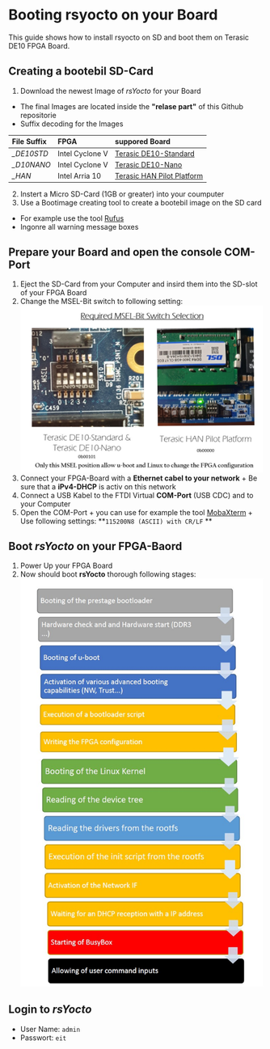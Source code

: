 # Booting rsyocto on your Board
This guide shows how to install rsyocto on SD and boot them on Terasic DE10 FPGA Board. 

## Creating a bootebil SD-Card 
1. Download the newest Image of *rsYocto* for your Board
  + The final Images are located inside the **"relase part"** of this Github repositorie
  + Suffix decoding for the Images 
  
  | File Suffix | FPGA | suppored Board
  |:--|:--|:--|
  | *_DE10STD* | Intel Cyclone V | [Terasic DE10-Standard](https://www.terasic.com.tw/cgi-bin/page/archive.pl?Language=English&CategoryNo=167&No=1081)
  | *_D10NANO* | Intel Cyclone V | [Terasic DE10-Nano](https://www.terasic.com.tw/cgi-bin/page/archive.pl?Language=English&CategoryNo=167&No=1046)
  | *_HAN* | Intel Arria 10 | [Terasic HAN Pilot Platform](https://www.terasic.com.tw/cgi-bin/page/archive.pl?Language=English&CategoryNo=228&No=1133)
 2. Instert a Micro SD-Card (1GB or greater) into your coumputer  
 3. Use a Bootimage creating tool to create a bootebil image on the SD card
  + For example use the tool [Rufus](https://rufus.ie/) 
  + Ingonre all warning message boxes
  
  ## Prepare your Board and open the console COM-Port
  1. Eject the SD-Card from your Computer and insird them into the SD-slot of your FPGA Board
  2. Change the MSEL-Bit switch to following setting: 
   ![Alt text](requiredMSEL.jpg?raw=true "Required MSEL-Bit Switch Selection")
  3. Connect your FPGA-Board with a **Ethernet cabel to your network**
    + Be sure that a **iPv4-DHCP** is activ on this network 
  4. Connect a USB Kabel to the FTDI Virtual **COM-Port** (USB CDC) and to your Computer
  5. Open the COM-Port
    + you can use for example the tool [MobaXterm](https://mobaxterm.mobatek.net/)
    + Use following settings: **`115200N8 (ASCII) with CR/LF` **
    
## Boot *rsYocto* on your FPGA-Baord
  1. Power Up your FPGA Board
  2. Now should boot **rsYocto** thorough following stages:
     ![Alt text](BootingStep.jpg?raw=true "Boot steps of rsYocto")
  
## Login to *rsYocto*
* User Name: `admin`
* Passwort:  `eit`
  
